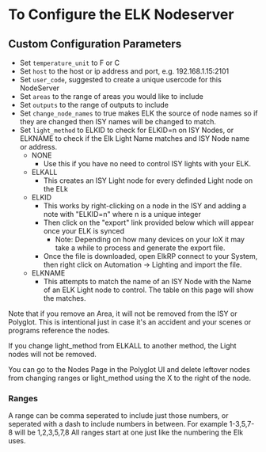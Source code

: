 
# To Configure the ELK Nodeserver

## Custom Configuration Parameters

- Set `temperature_unit` to F or C
- Set `host` to the host or ip address and port, e.g. 192.168.1.15:2101
- Set `user_code`, suggested to create a unique usercode for this NodeServer
- Set `areas` to the range of areas you would like to include
- Set `outputs` to the range of outputs to include
- Set `change_node_names` to true makes ELK the source of node names so if they are changed then ISY names will be changed to match.
- Set `light_method` to ELKID to check for ELKID=n on ISY Nodes, or ELKNAME to check if the Elk Light Name matches and ISY Node name or address.
  - NONE
    - Use this if you have no need to control ISY lights with your ELK.
  - ELKALL
    - This creates an ISY Light node for every definded Light node on the ELk
  - ELKID
    - This works by right-clicking on a node in the ISY and adding a note with "ELKID=n" where n is a unique integer
    - Then click on the "export" link provided below which will appear once your ELK is synced
      - Note: Depending on how many devices on your IoX it may take a while to process and generate the export file.
    - Once the file is downloaded, open ElkRP connect to your System, then right click on Automation -> Lighting and import the file.
  - ELKNAME
    - This attempts to match the name of an ISY Node with the Name of an ELK Light node to control. The table on this page will show the matches.

Note that if you remove an Area, it will not be removed from the ISY or Polyglot.  This is intentional just in case it's an accident and your scenes or programs reference the nodes.  

If you change light_method from ELKALL to another method, the Light nodes will not be removed.

You can go to the Nodes Page in the Polyglot UI and delete leftover nodes from changing ranges or light_method using the X to the right of the node.

### Ranges
A range can be comma seperated to include just those numbers, or seperated with a dash to include numbers in between.  For example 1-3,5,7-8 will be 1,2,3,5,7,8
All ranges start at one just like the numbering the Elk uses.





